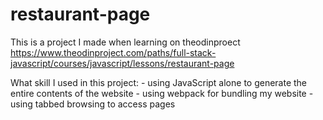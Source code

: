 # restaurant-page
This is a project I made when learning on theodinproect https://www.theodinproject.com/paths/full-stack-javascript/courses/javascript/lessons/restaurant-page

What skill I used in this project:
    - using JavaScript alone to generate the entire contents of the website
    - using webpack for bundling my website
    - using tabbed browsing to access pages